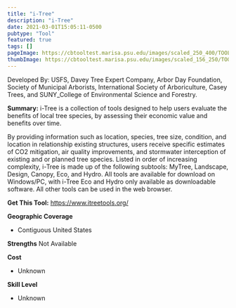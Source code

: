 ```yaml
---
title: "i-Tree"
description: "i-Tree"
date: 2021-03-01T15:05:11-0500
pubtype: "Tool"
featured: true
tags: []
pageImage: https://cbtooltest.marisa.psu.edu/images/scaled_250_400/TOOLID_57.0_ScreenCapture-1.png
thumbImage: https://cbtooltest.marisa.psu.edu/images/scaled_156_250/TOOLID_57.0_ScreenCapture-1.png
---
```

Developed By: USFS, Davey Tree Expert Company, Arbor Day Foundation, Society of Municipal Arborists, International Society of Arboriculture, Casey Trees, and SUNY_College of Environmental Science and Forestry.

**Summary:** i-Tree is a collection of tools designed to help users evaluate the benefits of local tree species, by assessing their economic value and benefits over time. 

By providing information such as location, species, tree size, condition, and location in relationship existing structures, users receive specific estimates of CO2 mitigation, air quality improvements, and stormwater interception of existing and or planned tree species. Listed in order of increasing complexity, i-Tree is made up of the following subtools: MyTree, Landscape, Design, Canopy, Eco, and Hydro. All tools are available for download on Windows/PC, with i-Tree Eco and Hydro only available as downloadable software. All other tools can be used in the web browser.

__**Get This Tool:**__ https://www.itreetools.org/

__**Geographic Coverage**__
- Contiguous United States

__**Strengths**__
Not Available

__**Cost**__
- Unknown

__**Skill Level**__
- Unknown
